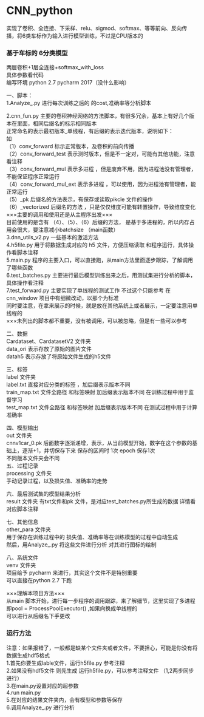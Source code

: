 # CNN_python

实现了卷积、全连接、下采样、relu、sigmod、softmax、等等前向、反向传播，将6类车标作为输入进行模型训练，不过是CPU版本的

### 基于车标的 6分类模型  
两层卷积+1层全连接+softmax_with_loss  
具体参数看代码  
编写环境  python 2.7   pycharm 2017（没什么影响）  

一、脚本：  
1.Analyze_.py  进行每次训练之后的  的cost,准确率等分析脚本 
 
2.cnn_fun.py        主要的卷积神经网络的方法脚本，有很多冗余，基本上有好几个版本在里面，相同后缀名的标示相同版本  
正常命名的表示最初版本_单线程，有后缀的表示迭代版本，说明如下：  
如   
（1）conv_forward   标示正常版本，及卷积的前向传播  
（2）conv_forward_test  表示测时版本，但是不一定对，可能有其他功能，注意 看注释  
（3）conv_forward_mul   表示多进程   ，但是废弃不用，因为进程池没有管理者，不能保证程序正常运行  
（4）conv_forward_mul_ext 表示多进程 ，可以使用，因为进程池有管理者，能正常运行  
（5）_pk   后缀名的方法表示，有保存或读取pikcle 文件的操作  
（6）_vectorized  后缀名的方法 ，只是仅仅维度可能有转置操作，导致维度变化  
×××主要的调用和使用还是从主程序出发×××  
目前使用的是含有 （4）、（5）、（6）后缀的方法， 是基于多进程的，所以内存占用会很大，要注意减小batchsize （main函数）  
3.dnn_utils_v2.py  一些基本的激活方法   
4.h5file.py   用于将数据生成对应的  h5 文件，方便压缩读取    和程序运行，具体操作看脚本注释  
5.main.py  程序的主要入口，可以直接跑，从main方法里面逐步跟踪，了解调用了哪些函数  
6.test_batches.py  主要进行最后模型训练出来之后，用测试集进行分析的脚本，具体操作看注释  
7.test_forward.py  主要实现了单线程的测试工作   不过这个只能参考   在 cnn_window   项目中有细微改动，以那个为标准  
同时要注意，在拿来展示的时候，就是放在其他系统上或者展示，一定要注意用单线程的  
×××未列出的脚本都不重要，没有被调用，可以被忽略，但是有一些可以参考  

二、数据  
Cardataset、CardatasetV2  文件夹  
data_ori 表示存放了原始的图片文件  
datah5  表示存放了将原始文件生成的h5文件  

三、标签  
label  文件夹  
label.txt  直接对应分类的标签  ，加后缀表示版本不同  
train_map.txt   文件全路径 和标签映射 加后缀表示版本不同   在训练过程中用于监督学习  
test_map.txt    文件全路径 和标签映射 加后缀表示版本不同  在测试过程中用于计算准确率  

四、模型输出  
out 文件夹  
cnnv1car_0.pk  后面数字逐渐递增，表示，从当前模型开始，数字在这个参数的基础上，逐渐+1，并切保存下来
保存的区间时 1次 epoch 保存1次  
不同版本文件夹会不同  
五、过程记录  
processing  文件夹  
手动记录过程，以及损失值、准确率的走势  

六、最后测试集的模型结果分析  
result 文件夹  有txt文件和pk 文件，是对应test_batches.py所生成的数据    详情看对应脚本注释  

七、其他信息  
other_para  文件夹  
用于保存在训练过程中的 损失值、准确率等在训练模型的过程中自动生成  
然后，用Analyze_.py 将这些文件进行分析  对其进行图标的绘制  

八、系统文件  
venv  文件夹    
项目给予  pycharm  来进行，其实这个文件不是特别重要  
可以直接在python 2.7 下跑  


×××理解本项目方法×××  
从main 脚本开始，进行每一步程序的调用跟踪，来了解细节，这里实现了多进程即pool = ProcessPoolExecutor() ,如果向换成单线程的  
可以进行从后缀名下手更改   

### 运行方法  
注意：如果报错了，一般都是缺某个文件夹或者文件，不要担心，可能是你没有将数据生成hdf5格式  
1.首先你要生成lable文件，运行h5file.py  参考注释  
2.如果没有hdf5文件 则先生成 运行h5file.py，可以参考注释文件  （1,2两步同步进行）  
3.在main.py设置对应的超参数  
4.run main.py  
5.在对应的结果文件夹内，会有模型和参数等保存  
6.调用Analyze_.py 进行分析   









